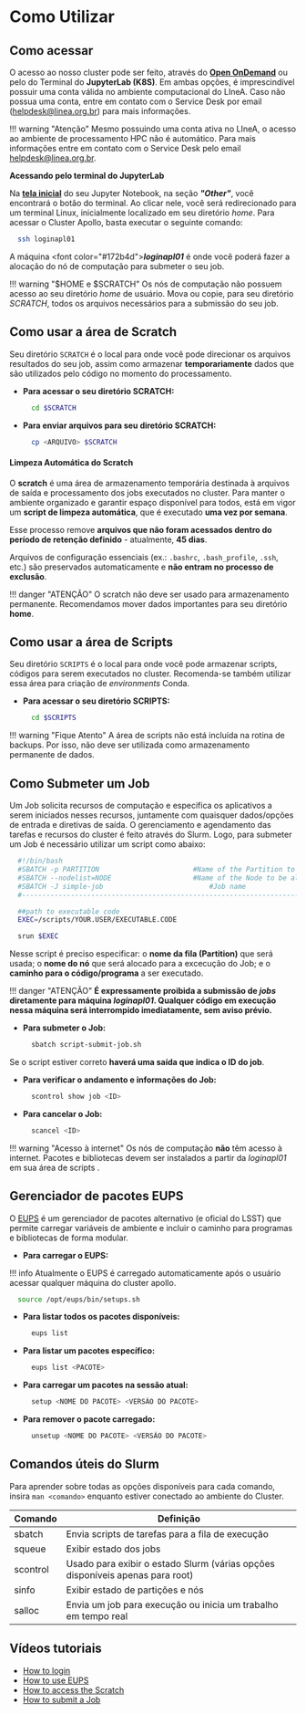 # Como Utilizar 

## Como acessar
O acesso ao nosso cluster pode ser feito, através do [**Open OnDemand**](/processamento/uso/openondemand.html) ou pelo do Terminal do **JupyterLab (K8S)**. Em ambas opções, é imprescindível possuir uma conta válida no ambiente computacional do LIneA. Caso não possua uma conta, entre em contato com o Service Desk por email (helpdesk@linea.org.br) para mais informações.

!!! warning "Atenção"
    Mesmo possuindo uma conta ativa no LIneA, o acesso ao ambiente de processamento HPC não é automático. Para mais informações entre em contato com o Service Desk pelo email helpdesk@linea.org.br.

**Acessando pelo terminal do JupyterLab**

Na [**tela inicial**](../img/tela-jupyter.png) do seu Jupyter Notebook, na seção **_"Other"_**, você encontrará o botão do terminal. Ao clicar nele, você será redirecionado para um terminal Linux, inicialmente localizado em seu diretório _home_. Para acessar o Cluster Apollo, basta executar o seguinte comando:
  ```bash
    ssh loginapl01
  ```

A máquina <font color=\"#172b4d\">**_loginapl01_**</font> é onde você poderá fazer a alocação do nó de computação para submeter o seu job. 

!!! warning "$HOME e $SCRATCH"
    Os nós de computação não possuem acesso ao seu diretório _home_ de usuário. Mova ou copie, para seu diretório _SCRATCH_, todos os arquivos necessários para a submissão do seu job.

## Como usar a área de Scratch
Seu diretório `SCRATCH` é o local para onde você pode direcionar os arquivos resultados do seu job, assim como armazenar **temporariamente** dados que são utilizados pelo código no momento do processamento.

- **Para acessar o seu diretório SCRATCH:**

  ```bash
    cd $SCRATCH
  ``` 

- **Para enviar arquivos para seu diretório SCRATCH:**

  ```bash
    cp <ARQUIVO> $SCRATCH
  ``` 

#### Limpeza Automática do Scratch
O **scratch** é uma área de armazenamento temporária destinada à arquivos de saída e processamento dos jobs executados no cluster. Para manter o ambiente organizado e garantir espaço disponível para todos, está em vigor um **script de limpeza automática**, que é executado **uma vez por semana**.

Esse processo remove **arquivos que não foram acessados dentro do período de retenção definido** - atualmente, **45 dias**.

Arquivos de configuração essenciais (ex.: `.bashrc`, `.bash_profile`, `.ssh`, etc.) são preservados automaticamente e **não entram no processo de exclusão**.

!!! danger "ATENÇÃO"
	O scratch não deve ser usado para armazenamento permanente. Recomendamos mover dados importantes para seu diretório **home**.
## Como usar a área de Scripts
Seu diretório `SCRIPTS` é o local para onde você pode armazenar scripts, códigos para serem executados no cluster. Recomenda-se também utilizar essa área para criação de _environments_ Conda.

- **Para acessar o seu diretório SCRIPTS:**

  ```bash
    cd $SCRIPTS
  ``` 

!!! warning "Fique Atento"
	A área de scripts não está incluída na rotina de backups. Por isso, não deve ser utilizada como armazenamento permanente de dados.
## Como Submeter um Job
Um Job solicita recursos de computação e especifica os aplicativos a serem iniciados nesses recursos, juntamente com quaisquer dados/opções de entrada e diretivas de saída. O gerenciamento e agendamento das tarefas e recursos do cluster é feito através do Slurm. Logo, para submeter um Job é necessário utilizar um script como abaixo:

```bash
  #!/bin/bash
  #SBATCH -p PARTITION                       #Name of the Partition to use
  #SBATCH --nodelist=NODE                    #Name of the Node to be allocated
  #SBATCH -J simple-job			                 #Job name
  #----------------------------------------------------------------------------#

  ##path to executable code
  EXEC=/scripts/YOUR.USER/EXECUTABLE.CODE

  srun $EXEC
```
Nesse script é preciso especificar: o **nome da fila (Partition)** que será usada; o **nome do nó** que será alocado para a excecução do Job; e o **caminho para o código/programa** a ser executado. 

!!! danger "ATENÇÃO"
	 **É expressamente proibida a submissão de _jobs_ diretamente para máquina _loginapl01_. Qualquer código em execução nessa máquina será interrompido imediatamente, sem aviso prévio.**

- **Para submeter o Job:**

  ```bash
    sbatch script-submit-job.sh
  ```
Se o script estiver correto **haverá uma saída que indica o ID do job**.

- **Para verificar o andamento e informações do Job:**

  ```bash
    scontrol show job <ID> 
  ```

- **Para cancelar o Job:**

  ```bash
    scancel <ID> 
  ```

!!! warning "Acesso à internet"
    Os nós de computação **não** têm acesso à internet. Pacotes e bibliotecas devem ser instalados a partir da _loginapl01_ em sua área de scripts .

## Gerenciador de pacotes EUPS

O [EUPS](https://github.com/RobertLuptonTheGood/eups) é um gerenciador de pacotes alternativo (e oficial do LSST) que permite carregar variáveis de ambiente e incluir o caminho para programas e bibliotecas de forma modular.

- **Para carregar o EUPS:**

!!! info
    Atualmente o EUPS é carregado automaticamente após o usuário acessar qualquer máquina do cluster apollo.

  ```bash
    source /opt/eups/bin/setups.sh
  ```
  
  
- **Para listar todos os pacotes disponíveis:**

  ```bash
    eups list
  ```
  
- **Para listar um pacotes específico:**

  ```bash
    eups list <PACOTE>
  ```
  
- **Para carregar um pacotes na sessão atual:**

  ```bash
    setup <NOME DO PACOTE> <VERSÃO DO PACOTE>
  ```
  
- **Para remover o pacote carregado:**

  ```bash
    unsetup <NOME DO PACOTE> <VERSÃO DO PACOTE>
  ```

## Comandos úteis do Slurm  
Para aprender sobre todas as opções disponíveis para cada comando, insira `man <comando>` enquanto estiver conectado ao ambiente do Cluster.

| Comando  | Definição                                                                     |
| -------- | ----------------------------------------------------------------------------- |
| sbatch   | Envia scripts de tarefas para a fila de execução                              |
| squeue   | Exibir estado dos jobs                                                        |
| scontrol | Usado para exibir o estado Slurm (várias opções disponíveis apenas para root) |
| sinfo    | Exibir estado de partições e nós                                              |
| salloc   | Envia um job para execução ou inicia um trabalho em tempo real                |

## Vídeos tutoriais
* [How to login](https://youtu.be/3DHqWk7KGHw)
* [How to use EUPS](https://youtu.be/ifJqGEvqzdY)
* [How to access the Scratch](https://youtu.be/dnMzGYwICBw)
* [How to submit a Job](https://youtu.be/AbRCL_KsBVY)
